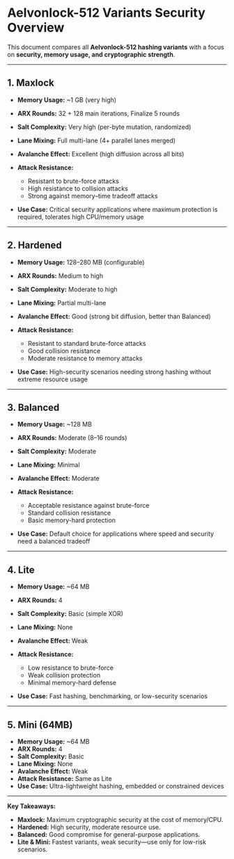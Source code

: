 # Aelvonlock-512 Variants Security Overview

This document compares all **Aelvonlock-512 hashing variants** with a focus on **security, memory usage, and cryptographic strength**.

---

## 1\. Maxlock

* **Memory Usage:** ~1 GB (very high)
* **ARX Rounds:** 32 + 128 main iterations, Finalize 5 rounds
* **Salt Complexity:** Very high (per-byte mutation, randomized)
* **Lane Mixing:** Full multi-lane (4+ parallel lanes merged)
* **Avalanche Effect:** Excellent (high diffusion across all bits)
* **Attack Resistance:**

  * Resistant to brute-force attacks
  * High resistance to collision attacks
  * Strong against memory–time tradeoff attacks

* **Use Case:** Critical security applications where maximum protection is required, tolerates high CPU/memory usage

---

## 2\. Hardened

* **Memory Usage:** 128–280 MB (configurable)
* **ARX Rounds:** Medium to high
* **Salt Complexity:** Moderate to high
* **Lane Mixing:** Partial multi-lane
* **Avalanche Effect:** Good (strong bit diffusion, better than Balanced)
* **Attack Resistance:**

  * Resistant to standard brute-force attacks
  * Good collision resistance
  * Moderate resistance to memory attacks

* **Use Case:** High-security scenarios needing strong hashing without extreme resource usage

---

## 3\. Balanced

* **Memory Usage:** ~128 MB
* **ARX Rounds:** Moderate (8–16 rounds)
* **Salt Complexity:** Moderate
* **Lane Mixing:** Minimal
* **Avalanche Effect:** Moderate
* **Attack Resistance:**

  * Acceptable resistance against brute-force
  * Standard collision resistance
  * Basic memory-hard protection

* **Use Case:** Default choice for applications where speed and security need a balanced tradeoff

---

## 4\. Lite

* **Memory Usage:** ~64 MB
* **ARX Rounds:** 4
* **Salt Complexity:** Basic (simple XOR)
* **Lane Mixing:** None
* **Avalanche Effect:** Weak
* **Attack Resistance:**

  * Low resistance to brute-force
  * Weak collision protection
  * Minimal memory-hard defense

* **Use Case:** Fast hashing, benchmarking, or low-security scenarios

---

## 5\. Mini (64MB)

* **Memory Usage:** ~64 MB
* **ARX Rounds:** 4
* **Salt Complexity:** Basic
* **Lane Mixing:** None
* **Avalanche Effect:** Weak
* **Attack Resistance:** Same as Lite
* **Use Case:** Ultra-lightweight hashing, embedded or constrained devices

---

**Key Takeaways:**

* **Maxlock:** Maximum cryptographic security at the cost of memory/CPU.
* **Hardened:** High security, moderate resource use.
* **Balanced:** Good compromise for general-purpose applications.
* **Lite \& Mini:** Fastest variants, weak security—use only for low-risk scenarios.
